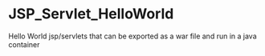 # JSP_Servlet_HelloWorld
Hello World jsp/servlets that can be exported as a war file and run in a java container
